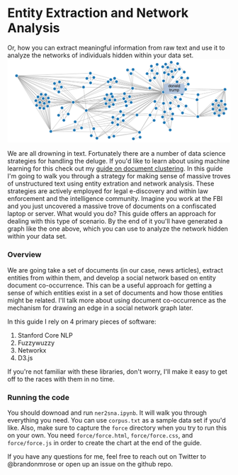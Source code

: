 # Entity Extraction and Network Analysis
Or, how you can extract meaningful information from raw text and use it to analyze the networks of individuals hidden within your data set.
<img src="network_diagram_example.png" alt="Network Diagram" style="width: 800px; display:inline"/>

We are all drowning in text. Fortunately there are a number of data science strategies for handling the deluge. If you'd like to learn about using machine learning for this check out my [guide on document clustering](http://brandonrose.org/clustering). In this guide I'm going to walk you through a strategy for making sense of massive troves of unstructured text using entity extration and network analysis. These strategies are actively employed for legal e-discovery and within law enforcement and the intelligence community. Imagine you work at the FBI and you just uncovered a massive trove of documents on a confiscated laptop or server. What would you do? This guide offers an approach for dealing with this type of scenario. By the end of it you'll have generated a graph like the one above, which you can use to analyze the network hidden within your data set.

### Overview

We are going take a set of documents (in our case, news articles), extract entities from within them, and develop a social network based on entity document co-occurrence. This can be a useful approach for getting a sense of which entities exist in a set of documents and how those entities might be related. I'll talk more about using document co-occurrence as the mechanism for drawing an edge in a social network graph later.

In this guide I rely on 4 primary pieces of software:

1. Stanford Core NLP
2. Fuzzywuzzy
3. Networkx
4. D3.js

If you're not familiar with these libraries, don't worry, I'll make it easy to get off to the races with them in no time.

### Running the code
You should downoad and run `ner2sna.ipynb`. It will walk you through everything you need. You can use `corpus.txt` as a sample data set if you'd like. Also, make sure to capture the `force` directory when you try to run this on your own. You need `force/force.html`, `force/force.css`, and `force/force.js` in order to create the chart at the end of the guide.

If you have any questions for me, feel free to reach out on Twitter to @brandonmrose or open up an issue on the github repo.